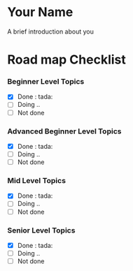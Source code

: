 # Your Name

A brief introduction about you

# Road map Checklist

### Beginner Level Topics

- [x] Done : tada:
- [ ] Doing ..
- [ ] Not done

### Advanced Beginner Level Topics

- [x] Done : tada:
- [ ] Doing ..
- [ ] Not done

### Mid Level Topics

- [x] Done : tada:
- [ ] Doing ..
- [ ] Not done

### Senior Level Topics

- [x] Done : tada:
- [ ] Doing ..
- [ ] Not done
